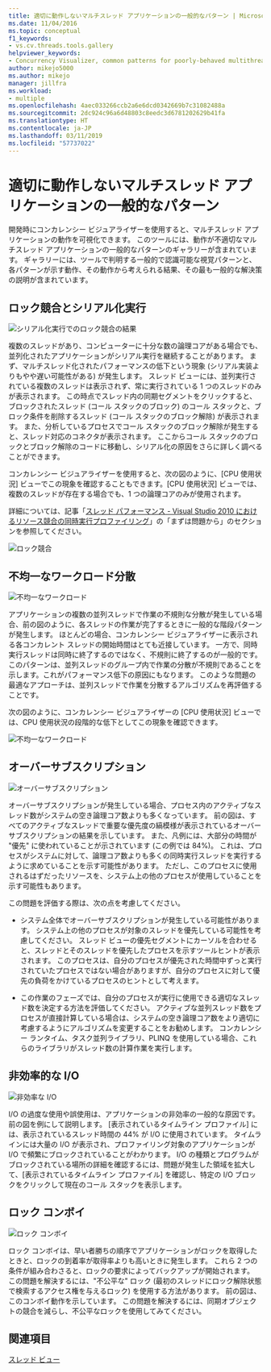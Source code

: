 ```yaml
---
title: 適切に動作しないマルチスレッド アプリケーションの一般的なパターン | Microsoft Docs
ms.date: 11/04/2016
ms.topic: conceptual
f1_keywords:
- vs.cv.threads.tools.gallery
helpviewer_keywords:
- Concurrency Visualizer, common patterns for poorly-behaved multithreaded applications
author: mikejo5000
ms.author: mikejo
manager: jillfra
ms.workload:
- multiple
ms.openlocfilehash: 4aec033266ccb2a6e6dcd0342669b7c31082488a
ms.sourcegitcommit: 2dc924c96a6d48803c8eedc3d6781202629b41fa
ms.translationtype: HT
ms.contentlocale: ja-JP
ms.lasthandoff: 03/11/2019
ms.locfileid: "57737022"
---
```

# <a name="common-patterns-for-poorly-behaved-multithreaded-applications"></a>適切に動作しないマルチスレッド アプリケーションの一般的なパターン

開発時にコンカレンシー ビジュアライザーを使用すると、マルチスレッド アプリケーションの動作を可視化できます。 このツールには、動作が不適切なマルチスレッド アプリケーションの一般的なパターンのギャラリーが含まれています。 ギャラリーには、ツールで判明する一般的で認識可能な視覚パターンと、各パターンが示す動作、その動作から考えられる結果、その最も一般的な解決策の説明が含まれています。

## <a name="lock-contention-and-serialized-execution"></a>ロック競合とシリアル化実行

![シリアル化実行でのロック競合の結果](../profiling/media/lockcontention_serialized.png "LockContention_Serialized")

複数のスレッドがあり、コンピューターに十分な数の論理コアがある場合でも、並列化されたアプリケーションがシリアル実行を継続することがあります。 まず、マルチスレッド化されたパフォーマンスの低下という現象 (シリアル実装よりもやや遅い可能性がある) が発生します。 スレッド ビューには、並列実行されている複数のスレッドは表示されず、常に実行されている 1 つのスレッドのみが表示されます。 この時点でスレッド内の同期セグメントをクリックすると、ブロックされたスレッド (コール スタックのブロック) のコール スタックと、ブロック条件を削除するスレッド (コール スタックのブロック解除) が表示されます。 また、分析しているプロセスでコール スタックのブロック解除が発生すると、スレッド対応のコネクタが表示されます。 ここからコール スタックのブロックとブロック解除のコードに移動し、シリアル化の原因をさらに詳しく調べることができます。

コンカレンシー ビジュアライザーを使用すると、次の図のように、[CPU 使用状況] ビューでこの現象を確認することもできます。[CPU 使用状況] ビューでは、複数のスレッドが存在する場合でも、1 つの論理コアのみが使用されます。

詳細については、記事「[スレッド パフォーマンス - Visual Studio 2010 におけるリソース競合の同時実行プロファイリング](https://msdn.microsoft.com/magazine/ff714587.aspx)」の「まずは問題から」のセクションを参照してください。

![ロック競合](../profiling/media/lockcontention_2.png "LockContention_2")

## <a name="uneven-workload-distribution"></a>不均一なワークロード分散

![不均一なワークロード](../profiling/media/unevenworkload_1.png "UnevenWorkLoad_1")

アプリケーションの複数の並列スレッドで作業の不規則な分散が発生している場合、前の図のように、各スレッドの作業が完了するときに一般的な階段パターンが発生します。 ほとんどの場合、コンカレンシー ビジュアライザーに表示される各コンカレント スレッドの開始時間はとても近接しています。 一方で、同時実行スレッドは同時に終了するのではなく、不規則に終了するのが一般的です。 このパターンは、並列スレッドのグループ内で作業の分散が不規則であることを示します。これがパフォーマンス低下の原因にもなります。 このような問題の最適なアプローチは、並列スレッドで作業を分散するアルゴリズムを再評価することです。

次の図のように、コンカレンシー ビジュアライザーの [CPU 使用状況] ビューでは、CPU 使用状況の段階的な低下としてこの現象を確認できます。

![不均一なワークロード](../profiling/media/unevenworkload_2.png "UnevenWorkload_2")

## <a name="oversubscription"></a>オーバーサブスクリプション

![オーバーサブスクリプション](../profiling/media/oversubscription.png "Oversubscription")

オーバーサブスクリプションが発生している場合、プロセス内のアクティブなスレッド数がシステムの空き論理コア数よりも多くなっています。 前の図は、すべてのアクティブなスレッドで重要な優先度の縞模様が表示されているオーバーサブスクリプションの結果を示しています。 また、凡例には、大部分の時間が "優先" に使われていることが示されています (この例では 84%)。 これは、プロセスがシステムに対して、論理コア数よりも多くの同時実行スレッドを実行するように求めていることを示す可能性があります。 ただし、このプロセスに使用されるはずだったリソースを、システム上の他のプロセスが使用していることを示す可能性もあります。

この問題を評価する際は、次の点を考慮してください。

- システム全体でオーバーサブスクリプションが発生している可能性があります。 システム上の他のプロセスが対象のスレッドを優先している可能性を考慮してください。 スレッド ビューの優先セグメントにカーソルを合わせると、スレッドとそのスレッドを優先したプロセスを示すツールヒントが表示されます。 このプロセスは、自分のプロセスが優先された時間中ずっと実行されていたプロセスではない場合がありますが、自分のプロセスに対して優先の負荷をかけているプロセスのヒントとして考えます。

- この作業のフェーズでは、自分のプロセスが実行に使用できる適切なスレッド数を決定する方法を評価してください。 アクティブな並列スレッド数をプロセスが直接計算している場合は、システムの空き論理コア数をより適切に考慮するようにアルゴリズムを変更することをお勧めします。 コンカレンシー ランタイム、タスク並列ライブラリ、PLINQ を使用している場合、これらのライブラリがスレッド数の計算作業を実行します。

## <a name="inefficient-io"></a>非効率的な I/O

![非効率な I&#47;O](../profiling/media/inefficient_io.png "Inefficient_IO")

I/O の過度な使用や誤使用は、アプリケーションの非効率の一般的な原因です。 前の図を例にして説明します。 [表示されているタイムライン プロファイル] には、表示されているスレッド時間の 44% が I/O に使用されています。 タイムラインには大量の I/O が表示され、プロファイリング対象のアプリケーションが I/O で頻繁にブロックされていることがわかります。 I/O の種類とプログラムがブロックされている場所の詳細を確認するには、問題が発生した領域を拡大して、[表示されているタイムライン プロファイル] を確認し、特定の I/O ブロックをクリックして現在のコール スタックを表示します。

## <a name="lock-convoys"></a>ロック コンボイ

![ロック コンボイ](../profiling/media/lock_convoys.png "Lock_Convoys")

ロック コンボイは、早い者勝ちの順序でアプリケーションがロックを取得したときと、ロックの到着率が取得率よりも高いときに発生します。 これら 2 つの条件が組み合わさると、ロックの要求によってバックアップが開始されます。 この問題を解決するには、"不公平な" ロック (最初のスレッドにロック解除状態で検索するアクセス権を与えるロック) を使用する方法があります。 前の図は、このコンボイ動作を示しています。 この問題を解決するには、同期オブジェクトの競合を減らし、不公平なロックを使用してみてください。

## <a name="see-also"></a>関連項目

[スレッド ビュー](../profiling/threads-view-parallel-performance.md)